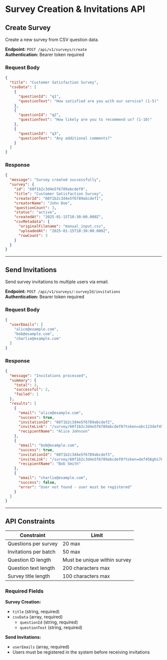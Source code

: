 
# Survey Creation & Invitations API

## Create Survey

Create a new survey from CSV question data.

**Endpoint:** `POST /api/v1/surveys/create`  
**Authentication:** Bearer token required

### Request Body

```json
{
  "title": "Customer Satisfaction Survey",
  "csvData": [
    {
      "questionId": "q1",
      "questionText": "How satisfied are you with our service? (1-5)"
    },
    {
      "questionId": "q2", 
      "questionText": "How likely are you to recommend us? (1-10)"
    },
    {
      "questionId": "q3",
      "questionText": "Any additional comments?"
    }
  ]
}
```

### Response

```json
{
  "message": "Survey created successfully",
  "survey": {
    "id": "60f1b2c3d4e5f6789abcdef0",
    "title": "Customer Satisfaction Survey",
    "creatorId": "60f1b2c3d4e5f6789abcdef1",
    "creatorName": "John Doe",
    "questionCount": 3,
    "status": "active",
    "createdAt": "2025-01-15T10:30:00.000Z",
    "csvMetadata": {
      "originalFilename": "manual_input.csv",
      "uploadedAt": "2025-01-15T10:30:00.000Z",
      "rowCount": 3
    }
  }
}
```

---

## Send Invitations

Send survey invitations to multiple users via email.

**Endpoint:** `POST /api/v1/surveys/:surveyId/invitations`  
**Authentication:** Bearer token required

### Request Body

```json
{
  "userEmails": [
    "alice@example.com",
    "bob@example.com",
    "charlie@example.com"
  ]
}
```

### Response

```json
{
  "message": "Invitations processed",
  "summary": {
    "total": 3,
    "successful": 2,
    "failed": 1
  },
  "results": [
    {
      "email": "alice@example.com",
      "success": true,
      "invitationId": "60f1b2c3d4e5f6789abcdef2",
      "inviteLink": "/survey/60f1b2c3d4e5f6789abcdef0?token=abc123def456",
      "recipientName": "Alice Johnson"
    },
    {
      "email": "bob@example.com", 
      "success": true,
      "invitationId": "60f1b2c3d4e5f6789abcdef3",
      "inviteLink": "/survey/60f1b2c3d4e5f6789abcdef0?token=def456ghi789",
      "recipientName": "Bob Smith"
    },
    {
      "email": "charlie@example.com",
      "success": false,
      "error": "User not found - user must be registered"
    }
  ]
}
```

---

## API Constraints

| Constraint | Limit |
|------------|-------|
| Questions per survey | 20 max |
| Invitations per batch | 50 max |
| Question ID length | Must be unique within survey |
| Question text length | 200 characters max |
| Survey title length | 100 characters max |

### Required Fields

**Survey Creation:**
- `title` (string, required)
- `csvData` (array, required)
  - `questionId` (string, required)
  - `questionText` (string, required)

**Send Invitations:**
- `userEmails` (array, required)
- Users must be registered in the system before receiving invitations